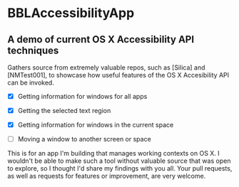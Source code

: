 # BBLAccessibilityApp 

## A demo of current OS X Accessibility API techniques


Gathers source from extremely valuable repos, such as [Silica] and [NMTest001], to showcase how useful features of the OS X Accesibility API can be invoked.

-[x] Getting information for windows for all apps
-[x] Getting the selected text region
-[x] Getting information for windows in the current space
-[ ] Moving a window to another screen or space



This is for an app I'm building that manages working contexts on OS X. I wouldn't be able to make such a tool without valuable source that was open to explore, so I thought I'd share my findings with you all. Your pull requests, as well as requests for features or improvement, are very welcome.


